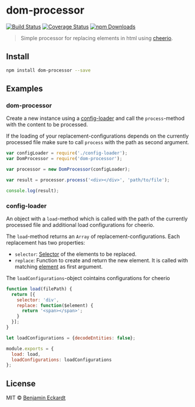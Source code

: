 # dom-processor
[![Build Status][travis-image]][travis-url]
[![Coverage Status][coveralls-image]][coveralls-url]
[![npm Downloads][download-image]][download-url]

[travis-image]: https://travis-ci.org/BenjaminEckardt/dom-processor.svg?branch=master
[travis-url]: https://travis-ci.org/BenjaminEckardt/dom-processor
[coveralls-image]: https://coveralls.io/repos/github/BenjaminEckardt/dom-processor/badge.svg?branch=master
[coveralls-url]: https://coveralls.io/github/BenjaminEckardt/dom-processor?branch=master
[download-image]: https://img.shields.io/npm/dm/dom-processor.svg
[download-url]: https://npmjs.org/package/dom-processor

> Simple processor for replacing elements in html using [cheerio](https://github.com/cheeriojs/cheerio).

## Install
```sh
npm install dom-processor --save
```

## Examples
### dom-processor
Create a new instance using a [config-loader](#config-loader) and call the `process`-method with the content to be processed.

If the loading of your replacement-configurations depends on the currently processed file make sure to call `process` with the path as second argument.
```js
var configLoader = require('./config-loader');
var DomProcessor = require('dom-processor');

var processor = new DomProcessor(configLoader);

var result = processor.process('<div></div>', 'path/to/file');

console.log(result);
```

### config-loader
An object with a `load`-method which is called with the path of the currently processed file and additional load configurations for cheerio.

The `load`-method returns an `Array` of replacement-configurations. Each replacement has two properties:
- `selector`: [Selector](https://github.com/cheeriojs/cheerio#selectors) of the elements to be replaced.
- `replace`: Function to create and return the new element. It is called with matching [element](https://github.com/cheeriojs/cheerio#attributes) as first argument.

The `loadConfigurations`-object cointains configurations for cheerio

```js
function load(filePath) {
  return [{
    selector: 'div',
    replace: function($element) {
      return '<span></span>';
    }
  }];
}

let loadConfigurations = {decodeEntities: false};

module.exports = {
  load: load,
  loadConfigurations: loadConfigurations
};
```

## License
MIT © [Benjamin Eckardt](https://github.com/BenjaminEckardt)
